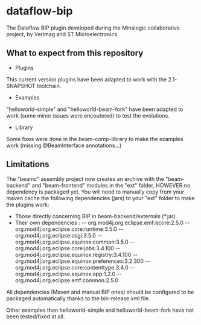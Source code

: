 dataflow-bip
============

The Dataflow BIP plugin developed during the Minalogic collaborative project, by Verimag and ST Microelectronics.

What to expect from this repository
-----------------------------------

- Plugins

This current version plugins have been adapted to work with the 2.1-SNAPSHOT toolchain.

- Examples

"helloworld-simple" and "helloworld-beam-fork" have been adapted to work (some minor issues were encoutered) to test the evolutions.

- Library

Some fixes were done in the beam-comp-library to make the examples work (missing @BeamInterface annotations...)

Limitations
-----------

The "beamc" assembly project now creates an archive with the "beam-backend" and "beam-frontend" modules in the "ext" folder, HOWEVER no dependency is packaged yet.
You will need to manually copy from your maven cache the following dependencies (jars) to your "ext" folder to make the plugins work:
- Those directly concerning BIP in beam-backend/externals (*.jar)
- Their own dependencies :
-- org.mod4j.org.eclipse.emf:ecore:2.5.0
-- org.mod4j.org.eclipse.core:runtime:3.5.0
-- org.mod4j.org.eclipse:osgi:3.5.0
-- org.mod4j.org.eclipse.equinox:common:3.5.0
-- org.mod4j.org.eclipse.core:jobs:3.4.100
-- org.mod4j.org.eclipse.equinox:registry:3.4.100
-- org.mod4j.org.eclipse.equinox:preferences:3.2.300
-- org.mod4j.org.eclipse.core:contenttype:3.4.0
-- org.mod4j.org.eclipse.equinox:app:1.2.0
-- org.mod4j.org.eclipse.emf:common:2.5.0

All dependencies (Maven and manual BIP ones) should be configured to be packaged automatically thanks to the bin-release.xml file.

Other examples than helloworld-simple and helloworld-beam-fork have not been tested/fixed at all.
